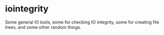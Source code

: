 iointegrity
===========

Some general IO tools, some for checking IO integrity, some for creating file trees, and some other random things. 

